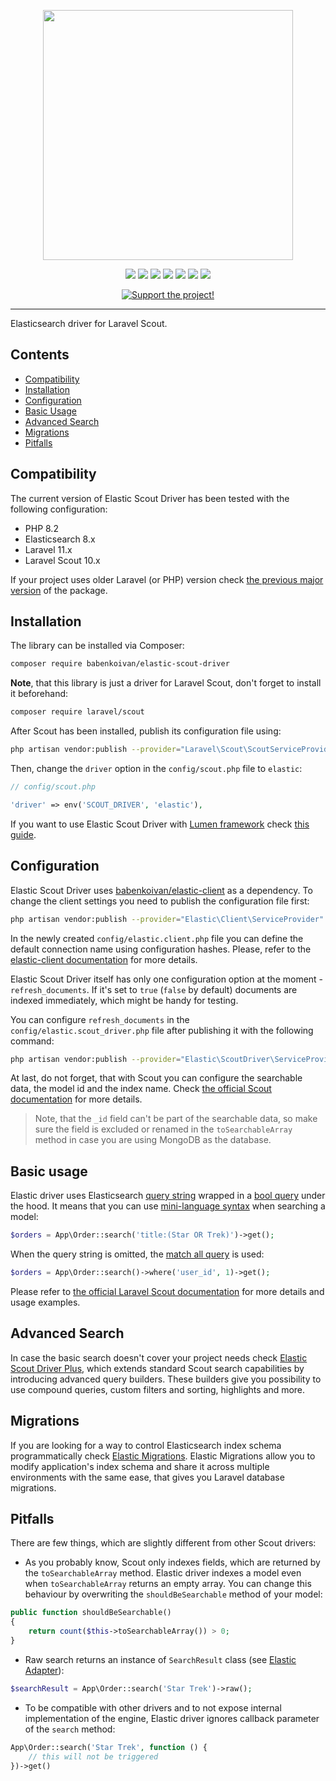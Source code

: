 <p align="center">
    <img width="400px" src="logo.gif">
</p>

<p align="center">
    <a href="https://packagist.org/packages/babenkoivan/elastic-scout-driver"><img src="https://poser.pugx.org/babenkoivan/elastic-scout-driver/v/stable"></a>
    <a href="https://packagist.org/packages/babenkoivan/elastic-scout-driver"><img src="https://poser.pugx.org/babenkoivan/elastic-scout-driver/downloads"></a>
    <a href="https://packagist.org/packages/babenkoivan/elastic-scout-driver"><img src="https://poser.pugx.org/babenkoivan/elastic-scout-driver/license"></a>
    <a href="https://github.com/babenkoivan/elastic-scout-driver-plus/actions?query=workflow%3ATests"><img src="https://github.com/babenkoivan/elastic-scout-driver-plus/workflows/Tests/badge.svg"></a>
    <a href="https://github.com/babenkoivan/elastic-scout-driver/actions?query=workflow%3A%22Code+style%22"><img src="https://github.com/babenkoivan/elastic-scout-driver/workflows/Code%20style/badge.svg"></a>
    <a href="https://github.com/babenkoivan/elastic-scout-driver/actions?query=workflow%3A%22Static+analysis%22"><img src="https://github.com/babenkoivan/elastic-scout-driver/workflows/Static%20analysis/badge.svg"></a>
    <a href="https://paypal.me/babenkoi"><img src="https://img.shields.io/badge/donate-paypal-blue"></a>
</p>

<p align="center">
    <a href="https://ko-fi.com/ivanbabenko" target="_blank"><img src="https://ko-fi.com/img/githubbutton_sm.svg" alt="Support the project!"></a>
</p>

---

Elasticsearch driver for Laravel Scout.

## Contents

* [Compatibility](#compatibility)
* [Installation](#installation) 
* [Configuration](#configuration)
* [Basic Usage](#basic-usage)
* [Advanced Search](#advanced-search)
* [Migrations](#migrations)
* [Pitfalls](#pitfalls)

## Compatibility

The current version of Elastic Scout Driver has been tested with the following configuration:

* PHP 8.2
* Elasticsearch 8.x
* Laravel 11.x
* Laravel Scout 10.x

If your project uses older Laravel (or PHP) version check [the previous major version](https://github.com/babenkoivan/elastic-scout-driver/tree/v3.1.0#compatibility) of the package.

## Installation

The library can be installed via Composer:

```bash
composer require babenkoivan/elastic-scout-driver
```

**Note**, that this library is just a driver for Laravel Scout, don't forget to install it beforehand:
```bash
composer require laravel/scout
``` 

After Scout has been installed, publish its configuration file using:

```bash
php artisan vendor:publish --provider="Laravel\Scout\ScoutServiceProvider"
```

Then, change the `driver` option in the `config/scout.php` file to `elastic`:

```php
// config/scout.php

'driver' => env('SCOUT_DRIVER', 'elastic'),
```

If you want to use Elastic Scout Driver with [Lumen framework](https://lumen.laravel.com/) check [this guide](https://github.com/babenkoivan/elastic-scout-driver/wiki/Lumen-Installation).

## Configuration

Elastic Scout Driver uses [babenkoivan/elastic-client](https://github.com/babenkoivan/elastic-client) as a dependency.
To change the client settings you need to publish the configuration file first:

```bash
php artisan vendor:publish --provider="Elastic\Client\ServiceProvider"
```

In the newly created `config/elastic.client.php` file you can define the default connection name using configuration hashes. 
Please, refer to the [elastic-client documentation](https://github.com/babenkoivan/elastic-client) for more details.

Elastic Scout Driver itself has only one configuration option at the moment - `refresh_documents`. 
If it's set to `true` (`false` by default) documents are indexed immediately, which might be handy for testing.   

You can configure `refresh_documents` in the `config/elastic.scout_driver.php` file after publishing it with the following command:

```bash
php artisan vendor:publish --provider="Elastic\ScoutDriver\ServiceProvider"
``` 

At last, do not forget, that with Scout you can configure the searchable data, the model id and the index name.
Check [the official Scout documentation](https://laravel.com/docs/master/scout#configuration) for more details.

> Note, that the `_id` field can't be part of the searchable data, so make sure the field is excluded or renamed 
> in the `toSearchableArray` method in case you are using MongoDB as the database.

## Basic usage

Elastic driver uses Elasticsearch [query string](https://www.elastic.co/guide/en/elasticsearch/reference/current/query-dsl-query-string-query.html)
wrapped in a [bool query](https://www.elastic.co/guide/en/elasticsearch/reference/current/query-dsl-bool-query.html) 
under the hood. It means that you can use [mini-language syntax](https://www.elastic.co/guide/en/elasticsearch/reference/current/query-dsl-query-string-query.html#query-string-syntax)
when searching a model:

```php
$orders = App\Order::search('title:(Star OR Trek)')->get();
```

When the query string is omitted, the [match all query](https://www.elastic.co/guide/en/elasticsearch/reference/current/query-dsl-match-all-query.html) 
is used:
```php
$orders = App\Order::search()->where('user_id', 1)->get();
``` 

Please refer to [the official Laravel Scout documentation](https://laravel.com/docs/master/scout)
for more details and usage examples.

## Advanced Search

In case the basic search doesn't cover your project needs check [Elastic Scout Driver Plus](https://github.com/babenkoivan/elastic-scout-driver-plus),
which extends standard Scout search capabilities by introducing advanced query builders. These builders give you 
possibility to use compound queries, custom filters and sorting, highlights and more.

## Migrations

If you are looking for a way to control Elasticsearch index schema programmatically check [Elastic Migrations](https://github.com/babenkoivan/elastic-migrations).
Elastic Migrations allow you to modify application's index schema and share it across multiple environments with the same ease, 
that gives you Laravel database migrations.

## Pitfalls

There are few things, which are slightly different from other Scout drivers:
* As you probably know, Scout only indexes fields, which are returned by the `toSearchableArray` method. 
Elastic driver indexes a model even when `toSearchableArray` returns an empty array. You can change this behaviour by 
overwriting the `shouldBeSearchable` method of your model:
```php
public function shouldBeSearchable()
{
    return count($this->toSearchableArray()) > 0;
}
```
* Raw search returns an instance of `SearchResult` class (see [Elastic Adapter](https://github.com/babenkoivan/elastic-adapter#search)):
```php
$searchResult = App\Order::search('Star Trek')->raw();
``` 
* To be compatible with other drivers and to not expose internal implementation of the engine, Elastic driver ignores callback
parameter of the `search` method:
```php
App\Order::search('Star Trek', function () {
    // this will not be triggered
})->get()
```
